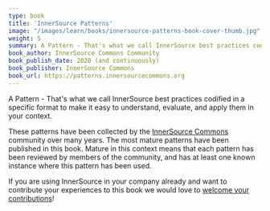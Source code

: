 ```yaml
---
type: book
title: 'InnerSource Patterns'
image: "/images/learn/books/innersource-patterns-book-cover-thumb.jpg"
weight: 5
summary: A Pattern - That's what we call InnerSource best practices codified in a specific format to make it easy to understand, evaluate, and apply them in your context. This book contains the most mature patterns, collected by the InnerSource Commons Community.
book_author: InnerSource Commons Community
book_publish_date: 2020 (and continuously)
book_publisher: InnerSource Commons
book_url: https://patterns.innersourcecommons.org
---
```


A Pattern - That's what we call InnerSource best practices codified in a specific format to make it easy to understand, evaluate, and apply them in your context.

These patterns have been collected by the [InnerSource Commons](http://innersourcecommons.org) community over many years. The most mature patterns have been published in this book. Mature in this context means that each pattern has been reviewed by members of the community, and has at least one known instance where this pattern has been used.

If you are using InnerSource in your company already and want to contribute your experiences to this book we would love to [welcome your contributions](https://patterns.innersourcecommons.org/contribute)!
